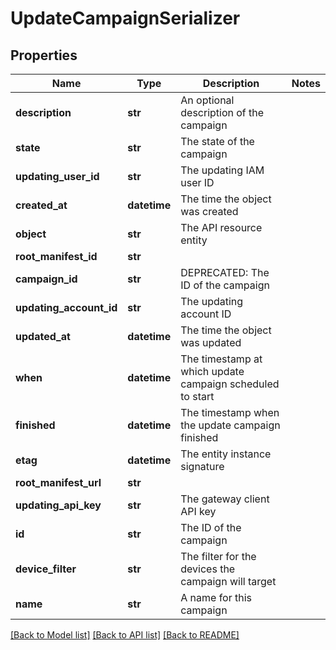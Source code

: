 # UpdateCampaignSerializer

## Properties
Name | Type | Description | Notes
------------ | ------------- | ------------- | -------------
**description** | **str** | An optional description of the campaign | 
**state** | **str** | The state of the campaign | 
**updating_user_id** | **str** | The updating IAM user ID | 
**created_at** | **datetime** | The time the object was created | 
**object** | **str** | The API resource entity | 
**root_manifest_id** | **str** |  | 
**campaign_id** | **str** | DEPRECATED: The ID of the campaign | 
**updating_account_id** | **str** | The updating account ID | 
**updated_at** | **datetime** | The time the object was updated | 
**when** | **datetime** | The timestamp at which update campaign scheduled to start | 
**finished** | **datetime** | The timestamp when the update campaign finished | 
**etag** | **datetime** | The entity instance signature | 
**root_manifest_url** | **str** |  | 
**updating_api_key** | **str** | The gateway client API key | 
**id** | **str** | The ID of the campaign | 
**device_filter** | **str** | The filter for the devices the campaign will target | 
**name** | **str** | A name for this campaign | 

[[Back to Model list]](../README.md#documentation-for-models) [[Back to API list]](../README.md#documentation-for-api-endpoints) [[Back to README]](../README.md)



